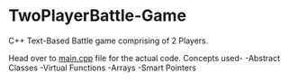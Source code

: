# TwoPlayerBattle-Game
C++ Text-Based Battle game comprising of 2 Players.

Head over to [main.cpp](https://github.com/arindambharati/TwoPlayerBattle-Game/blob/main/main.cpp) file for the actual code.
Concepts used-
-Abstract Classes
-Virtual Functions
-Arrays
-Smart Pointers

